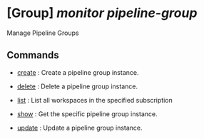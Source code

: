 # [Group] _monitor pipeline-group_

Manage Pipeline Groups

## Commands

- [create](/Commands/monitor/pipeline-group/_create.md)
: Create a pipeline group instance.

- [delete](/Commands/monitor/pipeline-group/_delete.md)
: Delete a pipeline group instance.

- [list](/Commands/monitor/pipeline-group/_list.md)
: List all workspaces in the specified subscription

- [show](/Commands/monitor/pipeline-group/_show.md)
: Get the specific pipeline group instance.

- [update](/Commands/monitor/pipeline-group/_update.md)
: Update a pipeline group instance.

